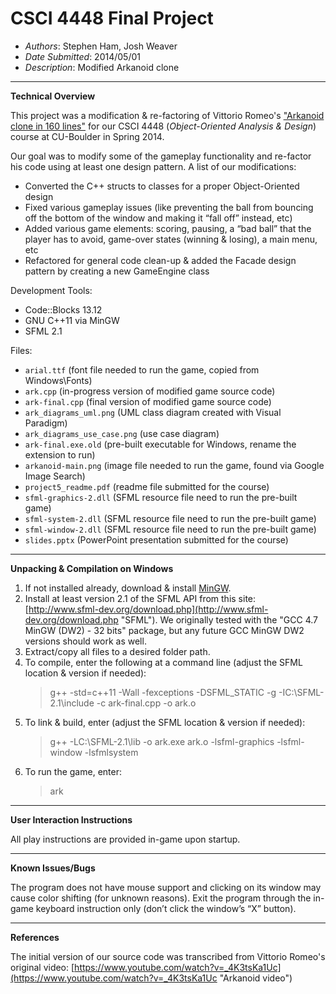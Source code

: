 # CSCI 4448 Final Project #

- *Authors*:			Stephen Ham, Josh Weaver
- *Date Submitted*: 	2014/05/01
- *Description*: 		Modified Arkanoid clone

------------------
**Technical Overview**

This project was a modification & re-factoring of Vittorio Romeo's ["Arkanoid clone in 160 lines"](https://isocpp.org/blog/2013/11/arkanoid "video") for our CSCI 4448 (*Object-Oriented Analysis & Design*) course at CU-Boulder in Spring 2014.

Our goal was to modify some of the gameplay functionality and re-factor his code using at least one design pattern. A list of our modifications:

- Converted the C++ structs to classes for a proper Object-Oriented design
- Fixed various gameplay issues (like preventing the ball from bouncing off the bottom of the window and making it “fall off” instead, etc)
- Added various game elements: scoring, pausing, a “bad ball” that the player has to avoid, game-over states (winning & losing), a main menu, etc
- Refactored for general code clean-up & added the Facade design pattern by creating a new GameEngine class

Development Tools:

- Code::Blocks 13.12
- GNU C++11 via MinGW
- SFML 2.1

Files:

- `arial.ttf` (font file needed to run the game, copied from Windows\Fonts)
- `ark.cpp` (in-progress version of modified game source code)
- `ark-final.cpp` (final version of modified game source code)
- `ark_diagrams_uml.png` (UML class diagram created with Visual Paradigm)
- `ark_diagrams_use_case.png` (use case diagram)
- `ark-final.exe.old` (pre-built executable for Windows, rename the extension to run)
- `arkanoid-main.png` (image file needed to run the game, found via Google Image Search)
- `project5_readme.pdf` (readme file submitted for the course)
- `sfml-graphics-2.dll` (SFML resource file need to run the pre-built game)
- `sfml-system-2.dll` (SFML resource file need to run the pre-built game)
- `sfml-window-2.dll` (SFML resource file need to run the pre-built game)
- `slides.pptx` (PowerPoint presentation submitted for the course)

------------------------------------------
**Unpacking & Compilation on Windows**

1. If not installed already, download & install [MinGW](http://www.mingw.org/ "MinGW").
2. Install at least version 2.1 of the SFML API from this site: [http://www.sfml-dev.org/download.php](http://www.sfml-dev.org/download.php "SFML"). We originally tested with the "GCC 4.7 MinGW (DW2) - 32 bits" package, but any future GCC MinGW DW2 versions should work as well.
3. Extract/copy all files to a desired folder path.
4. To compile, enter the following at a command line (adjust the SFML location & version if needed):
	> g++ -std=c++11 -Wall -fexceptions -DSFML_STATIC -g -IC:\SFML-2.1\include -c ark-final.cpp -o ark.o
5. To link & build, enter (adjust the SFML location & version if needed):
	> g++ -LC:\SFML-2.1\lib -o ark.exe ark.o -lsfml-graphics -lsfml-window -lsfmlsystem
6. To run the game, enter:
	> ark

-----------------------------
**User Interaction Instructions**

All play instructions are provided in-game upon startup.

-----------------------------
**Known Issues/Bugs**

The program does not have mouse support and clicking on its window may cause color shifting (for unknown reasons). Exit the program through the in-game keyboard instruction only (don’t click the window’s “X” button).

----------
**References**

The initial version of our source code was transcribed from Vittorio Romeo's original video: [https://www.youtube.com/watch?v=_4K3tsKa1Uc](https://www.youtube.com/watch?v=_4K3tsKa1Uc "Arkanoid video")
